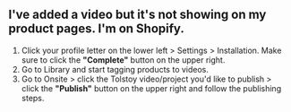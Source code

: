 ## I've added a video but it's not showing on my product pages. I'm on Shopify.

1. Click your profile letter on the lower left > Settings > Installation. Make sure to click the **"Complete"** button on the upper right.
2. Go to Library and start tagging products to videos.
3. Go to Onsite > click the Tolstoy video/project you'd like to publish > click the **"Publish"** button on the upper right and follow the publishing steps.